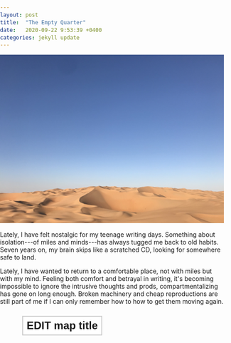 ```yaml
---
layout: post
title:  "The Empty Quarter"
date:   2020-09-22 9:53:39 +0400
categories: jekyll update
---
```

![Lower third is rolling sand dunes. Upper two thirds is a gradient blue sky.](https://github.com/havemaps/havemaps.github.io/blob/master/_site/assets/img/2020-09-22-empty-quarter.JPG?raw=true "The Empty Quarter")

Lately, I have felt nostalgic for my teenage writing days.
Something about isolation---of miles and minds---has always tugged me back to old habits. Seven years on, my brain skips like a scratched CD, looking for somewhere safe to land.

Lately, I have wanted to return to a comfortable place, not with miles but with my mind. Feeling both comfort and betrayal in writing, it's becoming impossible to ignore the intrusive thoughts and prods, compartmentalizing has gone on long enough. Broken machinery and cheap reproductions are still part of me if I can only remember how to how to get them moving again.

<!DOCTYPE html>
<html>
<head>
  <title>leaflet-map-simple</title>
  <meta name="viewport" content="width=device-width, initial-scale=1.0">
  <meta charset="utf-8">

  <!-- Load Leaflet code library: see http://leafletjs.com/download.html -->
  <link rel="stylesheet" href="https://unpkg.com/leaflet@1.7.1/dist/leaflet.css">
  <script src="https://unpkg.com/leaflet@1.7.1/dist/leaflet.js"></script>

  <!-- Position the map and title with Cascading Style Sheet (.css) -->
  <style>
  body { margin:0; padding:0; }
  #map { position: absolute; top:0; bottom:0; right:0; left:0; }
  #map-title { position: relative; margin-top: 10px; margin-left: 50px; float: left; background: white; border: 2px solid rgba(0,0,0,0.2); padding: 6px 8px; font-family: Helvetica; font-weight: bold; font-size: 24px; z-index: 800; }
  </style>
</head>
<body>

  <!-- Display the map and title with HTML division tags  -->
  <div id="map-title">EDIT map title</div>
  <div id="map"></div>

  <!-- Create the interactive map content with JavaScript (.js) -->
  <script>

  /* Set up the initial map center and zoom level */
  var map = L.map('map', {
    center: [41.77, -72.69], // EDIT latitude, longitude to re-center map
    zoom: 12,  // EDIT from 1 to 18 -- decrease to zoom out, increase to zoom in
    scrollWheelZoom: false
  });

  /* display basemap tiles -- see others at https://leaflet-extras.github.io/leaflet-providers/preview/ */
  L.tileLayer('https://{s}.basemaps.cartocdn.com/light_all/{z}/{x}/{y}{r}.png', {
    attribution: '&copy; <a href="http://www.openstreetmap.org/copyright">OpenStreetMap</a>, &copy; <a href="https://carto.com/attribution">CARTO</a>'
  }).addTo(map);

  /* Display a point marker with pop-up text */
  L.marker([41.77, -72.69]).addTo(map) // EDIT latitude, longitude to re-position marker
  .bindPopup("Insert pop-up text here"); // EDIT pop-up text message

  </script>
</body>
</html>

